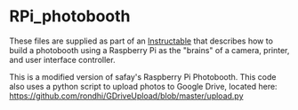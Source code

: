RPi_photobooth
==============

These files are supplied as part of an [Instructable](http://www.instructables.com/id/Raspberry-Pi-photo-booth-controller/) that describes how to build a photobooth using a Raspberry Pi as the "brains" of a camera, printer, and user interface controller.

This is a modified version of safay's Raspberry Pi Photobooth. This code also uses a python script to upload photos to Google Drive, located here: https://github.com/rondhi/GDriveUpload/blob/master/upload.py
